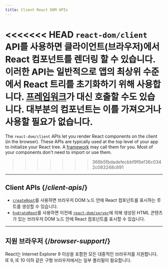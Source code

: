 ```yaml
---
title: Client React DOM APIs
---
```


<Intro>

<<<<<<< HEAD
`react-dom/client` API를 사용하면 클라이언트(브라우저)에서 React 컴포넌트를 렌더링 할 수 있습니다. 이러한 API는 일반적으로 앱의 최상위 수준에서 React 트리를 초기화하기 위해 사용합니다. [프레임워크](/learn/start-a-new-react-project#production-grade-react-frameworks)가 대신 호출할 수도 있습니다. 대부분의 컴포넌트는 이를 가져오거나 사용할 필요가 없습니다.
=======
The `react-dom/client` APIs let you render React components on the client (in the browser). These APIs are typically used at the top level of your app to initialize your React tree. A [framework](/learn/start-a-new-react-project#full-stack-frameworks) may call them for you. Most of your components don't need to import or use them.

>>>>>>> 366b5fbdadefecbbf9f6ef36c0342c083248c691
</Intro>

---

## Client APIs {/*client-apis*/}

* [`createRoot`](/reference/react-dom/client/createRoot)를 사용하면 브라우저 DOM 노드 안에 React 컴포넌트를 표시하는 루트를 생성할 수 있습니다.
* [`hydrateRoot`](/reference/react-dom/client/hydrateRoot)를 사용하면 이전에 [`react-dom/server`](/reference/react-dom/server)에 의해 생성된 HTML 콘텐츠가 있는 브라우저 DOM 노드 안에 React 컴포넌트를 표시할 수 있습니다.
---

## 지원 브라우저 {/*browser-support*/}

React는 Internet Explorer 9 이상을 포함한 모든 대중적인 브라우저를 지원합니다. IE 9, IE 10 이하 같은 구형 브라우저에서는 일부 폴리필이 필요합니다.

